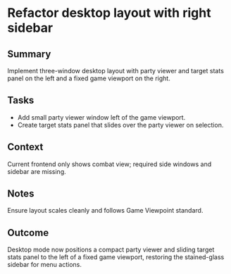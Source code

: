 # Refactor desktop layout with right sidebar

## Summary
Implement three-window desktop layout with party viewer and target stats panel on the left and a fixed game viewport on the right.

## Tasks
- Add small party viewer window left of the game viewport.
- Create target stats panel that slides over the party viewer on selection.

## Context
Current frontend only shows combat view; required side windows and sidebar are missing.

## Notes
Ensure layout scales cleanly and follows Game Viewpoint standard.

## Outcome
Desktop mode now positions a compact party viewer and sliding target stats panel to the left of a fixed game viewport, restoring the stained-glass sidebar for menu actions.
